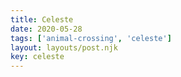 ```yaml
---
title: Celeste
date: 2020-05-28
tags: ['animal-crossing', 'celeste']
layout: layouts/post.njk
key: celeste
---
```


